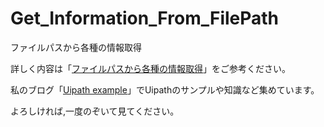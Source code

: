 # Get_Information_From_FilePath
ファイルパスから各種の情報取得

詳しく内容は「[ファイルパスから各種の情報取得](https://www.uipath-example.com/get-information-from-file-path/)」をご参考ください。

私のブログ「[Uipath example](https://www.uipath-example.com/)」でUipathのサンプルや知識など集めています。

よろしければ,一度のぞいて見てください。
